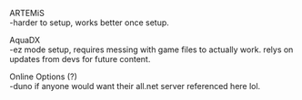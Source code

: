 ARTEMiS  
-harder to setup, works better once setup.

AquaDX  
-ez mode setup, requires messing with game files to actually work. relys on updates from devs for future content.

Online Options (?)  
-duno if anyone would want their all.net server referenced here lol.